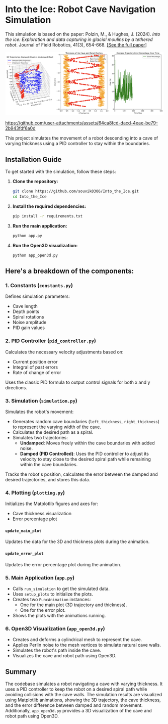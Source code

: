 # Into the Ice: Robot Cave Navigation Simulation

This simulation is based on the paper: Polzin, M., & Hughes, J. (2024). *Into the ice: Exploration and data capturing in glacial moulins by a tethered robot*. Journal of Field Robotics, 41(3), 654-668. 
[[See the full paper]](https://www.authorea.com/users/591473/articles/627409-into-the-ice-exploration-and-data-capturing-in-glacial-moulins-by-a-tethered-robot)

![Figure 1](./media/Figure_1.png)

https://github.com/user-attachments/assets/64ca8fcd-dacd-4eae-be79-2b943fdf6a0d

This project simulates the movement of a robot descending into a cave of varying thickness using a PID controller to stay within the boundaries. 

## Installation Guide

To get started with the simulation, follow these steps:

1. **Clone the repository:**
    ```sh
    git clone https://github.com/souvik0306/Into_the_Ice.git
    cd Into_the_Ice
    ```

2. **Install the required dependencies:**
    ```sh
    pip install -r requirements.txt
    ```

3. **Run the main application:**
    ```sh
    python app.py
    ```

4. **Run the Open3D visualization:**
    ```sh
    python app_open3d.py
    ```

## Here's a breakdown of the components:

### 1. Constants (`constants.py`)
Defines simulation parameters:
- Cave length
- Depth points
- Spiral rotations
- Noise amplitude
- PID gain values

### 2. PID Controller (`pid_controller.py`)
Calculates the necessary velocity adjustments based on:
- Current position error
- Integral of past errors
- Rate of change of error

Uses the classic PID formula to output control signals for both x and y directions.

### 3. Simulation (`simulation.py`)
Simulates the robot's movement:
- Generates random cave boundaries (`left_thickness`, `right_thickness`) to represent the varying width of the cave.
- Calculates the desired path as a spiral.
- Simulates two trajectories:
    - **Undamped**: Moves freely within the cave boundaries with added noise.
    - **Damped (PID Controlled)**: Uses the PID controller to adjust its velocity to stay close to the desired spiral path while remaining within the cave boundaries.

Tracks the robot's position, calculates the error between the damped and desired trajectories, and stores this data.

### 4. Plotting (`plotting.py`)
Initializes the Matplotlib figures and axes for:
- Cave thickness visualization
- Error percentage plot

#### `update_main_plot`
Updates the data for the 3D and thickness plots during the animation.

#### `update_error_plot`
Updates the error percentage plot during the animation.

### 5. Main Application (`app.py`)
- Calls `run_simulation` to get the simulated data.
- Uses `setup_plots` to initialize the plots.
- Creates two `FuncAnimation` instances:
    - One for the main plot (3D trajectory and thickness).
    - One for the error plot.
- Shows the plots with the animations running.

### 6. Open3D Visualization (`app_open3d.py`)
- Creates and deforms a cylindrical mesh to represent the cave.
- Applies Perlin noise to the mesh vertices to simulate natural cave walls.
- Simulates the robot's path inside the cave.
- Visualizes the cave and robot path using Open3D.

## Summary
The codebase simulates a robot navigating a cave with varying thickness. It uses a PID controller to keep the robot on a desired spiral path while avoiding collisions with the cave walls. The simulation results are visualized using Matplotlib animations, showing the 3D trajectory, the cave thickness, and the error difference between damped and random movement. Additionally, `app_open3d.py` provides a 3D visualization of the cave and robot path using Open3D.